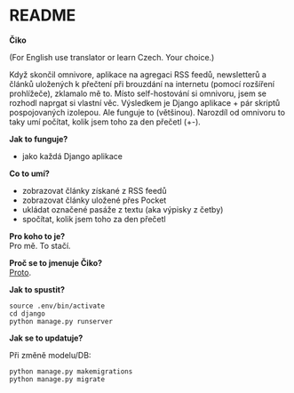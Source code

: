 # README

__Čiko__

(For English use translator or learn Czech. Your choice.)

Když skončil omnivore, aplikace na agregaci RSS feedů, newsletterů a článků uložených k přečtení při brouzdání na internetu (pomocí rozšíření prohlížeče), zklamalo mě to. Místo self-hostování si omnivoru, jsem se rozhodl naprgat si vlastní věc. Výsledkem je Django aplikace + pár skriptů pospojovaných izolepou. Ale funguje to (většinou). Narozdíl od omnivoru to taky umí počítat, kolik jsem toho za den přečetl (+-). 

__Jak to funguje?__  
- jako každá Django aplikace

__Co to umí?__  
- zobrazovat články získané z RSS feedů
- zobrazovat články uložené přes Pocket
- ukládat označené pasáže z textu (aka výpisky z četby)
- spočítat, kolik jsem toho za den přečetl

__Pro koho to je?__  
Pro mě. To stačí.  

__Proč se to jmenuje Čiko?__  
[Proto](https://cs.wikipedia.org/wiki/Willy_Fog_na_cest%C4%9B_kolem_sv%C4%9Bta).

__Jak to spustit?__
```
source .env/bin/activate
cd django
python manage.py runserver
```

__Jak se to updatuje?__

Při změně modelu/DB:

```
python manage.py makemigrations
python manage.py migrate
```